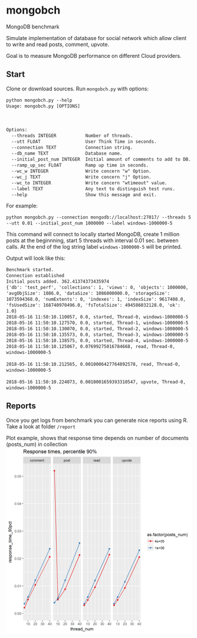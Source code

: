 # mongobch
MongoDB benchmark

Simulate implementation of database for social network which allow client to write and read posts, comment, upvote.

Goal is to measure MongoDB performance on different Cloud providers.

## Start
Clone or download sources.
Run `mongobch.py` with options:

```
python mongobch.py --help
Usage: mongobch.py [OPTIONS]



Options:
  --threads INTEGER           Number of threads.
  --utt FLOAT                 User Think Time in seconds.
  --connection TEXT           Connection string.
  --db_name TEXT              Database name.
  --initial_post_num INTEGER  Initial amount of comments to add to DB.
  --ramp_up_sec FLOAT         Ramp up time in seconds.
  --wc_w INTEGER              Write concern "w" Option.
  --wc_j TEXT                 Write concern "j" Option.
  --wc_to INTEGER             Write concern "wtimeout" value.
  --label TEXT                Any text to distinguish test runs.
  --help                      Show this message and exit.

```

For example:
```
python mongobch.py --connection mongodb://localhost:27017/ --threads 5 --utt 0.01 --initial_post_num 1000000 --label windows-1000000-5
```
This command will connect to locally started MongoDB, create 1 million posts at the beginnning, start 5 threads with interval 0.01 sec. between calls.
At the end of the log string label `windows-1000000-5` will be printed.

Output will look like this:
```
Benchmark started.
Connection established
Initial posts added. 362.41374373435974
{'db': 'test_perf', 'collections': 1, 'views': 0, 'objects': 1000000, 'avgObjSize': 1086.0, 'dataSize': 1086000000.0, 'storageSize': 1073594368.0, 'numExtents': 0, 'indexes': 1, 'indexSize': 9617408.0, 'fsUsedSize': 168740970496.0, 'fsTotalSize': 494586032128.0, 'ok': 1.0}
2018-05-16 11:50:10.110057, 0.0, started, Thread-0, windows-1000000-5
2018-05-16 11:50:10.127570, 0.0, started, Thread-1, windows-1000000-5
2018-05-16 11:50:10.130070, 0.0, started, Thread-2, windows-1000000-5
2018-05-16 11:50:10.135573, 0.0, started, Thread-3, windows-1000000-5
2018-05-16 11:50:10.138575, 0.0, started, Thread-4, windows-1000000-5
2018-05-16 11:50:10.125067, 0.07699275016784668, read, Thread-0, windows-1000000-5

2018-05-16 11:50:10.212565, 0.0010006427764892578, read, Thread-0, windows-1000000-5

2018-05-16 11:50:10.224073, 0.0010001659393310547, upvote, Thread-0, windows-1000000-5
```

## Reports
Once you get logs from benchmark you can generate nice reports using R. Take a look at folder `/report`

Plot example, shows that response time depends on number of documents (posts_num) in collection
![Response time](/report/resp_time.png)